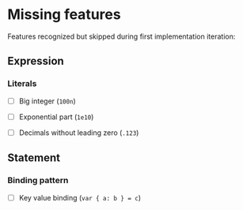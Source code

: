 

# Missing features

Features recognized but skipped during first implementation iteration:

## Expression

### Literals
- [ ] Big integer (`100n`)
- [ ] Exponential part (`1e10`)
- [ ] Decimals without leading zero (`.123`)


## Statement

### Binding pattern
- [ ] Key value binding (`var { a: b } = c`)